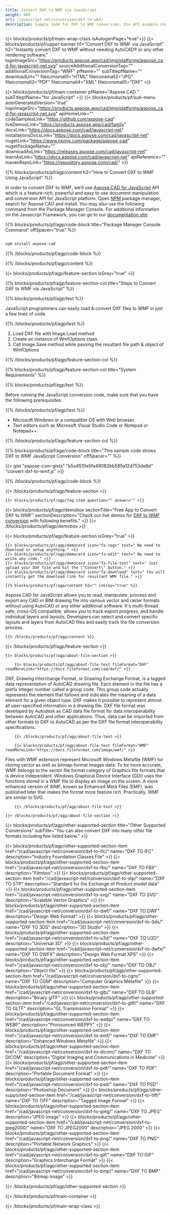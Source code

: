 ```yaml
---
title: Convert DXF to WMF via JavaScript
weight: 400
url: /javascript-net/conversion/dxf-to-wmf/ 
description: Sample code for DXF to WMF conversion. Use API example code for batch DXF files to WMF conversion.
---
```


{{< blocks/products/pf/main-wrap-class isAutogenPage="true">}}
{{< blocks/products/pf/upper-banner h1="Convert DXF to WMF via JavaScript" h2="Instantly convert DXF to WMF without needing AutoCAD® or any other rendering software." logoImageSrc="https://products.aspose.app/cad/img/platforms/aspose_cad-for-javascript-net.svg" sourceAdditionalConversionTag="" additionalConversionTag="WMF" pfName="" subTitlepfName="" downloadUrl="" fileiconsmall1="HTML" fileiconsmall2="JPG" fileiconsmall3="PDF" fileiconsmall4="XML" fileiconsmall5="DXF" >}}

{{< blocks/products/pf/main-container pfName="Aspose.CAD " subTitlepfName="for JavaScript" >}}
{{< blocks/products/pf/sub-menu autoGeneratedVersion="true" logoImageSrc="https://products.aspose.app/cad/img/platforms/aspose_cad-for-javascript-net.svg" apiHomeLink="" codeSamplesLink="https://github.com/aspose-cad" liveDemosLink="https://products.aspose.app/cad/family" docsLink="https://docs.aspose.com/cad/javascript-net" installationsDocsLink="https://docs.aspose.com/cad/javascript-net" nugetLink="https://www.npmjs.com/package/aspose-cad" nugetPackageName="" downloadAsLink="https://releases.aspose.com/cad/javascript-net" learnAsLink="https://docs.aspose.com/cad/javascript-net" apiReference="" mavenRepoLink="https://repository.aspose.com/cad/" >}}

{{% blocks/products/pf/agp/content h2="How to Convert DXF to WMF Using JavaScript" %}}

 In order to convert DXF to WMF, we’ll use [Aspose.CAD for JavaScript](https://products.aspose.com/cad/javascript-net) API which is a feature-rich, powerful and easy to use document manipulation and conversion API for JavaScript platform. Open [NPM](https://www.npmjs.com/package/aspose-cad) package manager, search for Aspose.CAD and install. You may also use the following command from the Package Manager Console. For additional information on the Javascript Framework, you can go to our [documentation site](https://docs.aspose.com/cad/javascript-net/showcases/).

{{% blocks/products/pf/agp/code-block title="Package Manager Console Command" offSpacer="true" %}}

```js

npm install aspose-cad

```

{{% /blocks/products/pf/agp/code-block %}}

{{% /blocks/products/pf/agp/content %}}

{{< blocks/products/pf/agp/feature-section isGrey="true" >}}

{{% blocks/products/pf/agp/feature-section-col title="Steps to Convert DXF to WMF via JavaScript" %}}

{{% blocks/products/pf/agp/text %}}

JavaScript programmers can easily load & convert DXF files to WMF in just a few lines of code.

{{% /blocks/products/pf/agp/text %}}

1.  Load DXF file with Image.Load method
1.  Create an instance of WmfOptions class
1.  Call Image.Save method while passing the resultant file path & object of WmfOptions

{{% /blocks/products/pf/agp/feature-section-col %}}

{{% blocks/products/pf/agp/feature-section-col title="System Requirements" %}}

{{% blocks/products/pf/agp/text %}}

 Before running the JavaScript conversion code, make sure that you have the following prerequisites.

{{% /blocks/products/pf/agp/text %}}

-  Microsoft Windows or a compatible OS with Web browser.
-  Text editors such as Microsoft Visual Studio Code or Notepad or Notepad++.

{{% /blocks/products/pf/agp/feature-section-col %}}

{{% blocks/products/pf/agp/code-block title="This sample code shows DXF to WMF JavaScript Conversion" offSpacer="" %}}

{{< gist "aspose-com-gists" "b5a4510e5fa49082bb585a12d753de8d" "convert-dxf-to-wmf.js" >}}

{{% /blocks/products/pf/agp/code-block %}}

{{< /blocks/products/pf/agp/feature-section >}}

    {{< blocks/products/pf/agp/faq-item question="" answer="" >}}

<!-- aboutfile Starts -->

{{< blocks/products/pf/agp/demobox sectionTitle="Free App to Convert DXF to WMF" sectionDescription="Check our live demos for [DXF to WMF conversion](https://products.aspose.app/cad/conversion/dxf-to-wmf) with following benefits." >}}
{{< /blocks/products/pf/agp/demobox >}}

{{< blocks/products/pf/agp/feature-section isGrey="true" >}}

    {{< blocks/products/pf/agp/democard icon="fa-cogs" text=" No need to download or setup anything." >}}
    {{< blocks/products/pf/agp/democard icon="fa-edit" text=" No need to write any code." >}}
    {{< blocks/products/pf/agp/democard icon="fa-file-text" text=" Just upload your DXF file and hit the \"Convert\" button." >}}
    {{< blocks/products/pf/agp/democard icon="fa-download" text=" You will instantly get the download link for resultant WMF file." >}}

    {{% blocks/products/pf/agp/content h2="" isGrey="true" %}}

Aspose.CAD for JavaScript allows you to read, manipulate, process and export any CAD or BIM drawing file into various vector and raster formats without using AutoCAD or any other additional software. It's multi-thread safe, cross-OS compatible, allows you to track export progress, and handle individual layers and layouts. Developers can select and convert specific layouts and layers from AutoCAD files and easily track the file conversion process.

    {{% /blocks/products/pf/agp/content %}}

{{< /blocks/products/pf/agp/feature-section >}}

    {{< blocks/products/pf/agp/about-file-section >}}

        {{< blocks/products/pf/agp/about-file-text fileFormat="DXF" readMoreLink="https://docs.fileformat.com/cad/dxf/" >}}
DXF, Drawing Interchange Format, or Drawing Exchange Format, is a tagged data representation of AutoCAD drawing file. Each element in the file has a prefix integer number called a group code. This group code actually represents the element that follows and indicates the meaning of a data element for a given object type. DXF makes it possible to represent almost all user-specified information in a drawing file. DXF file format was developed by Autodesk as CAD data file format for data interoperability between AutoCAD and other applications. Thus, data can be imported from other formats to DXF to AutoCAD as per the DXF file format interoperability specifications.

        {{< /blocks/products/pf/agp/about-file-text >}}

        {{< blocks/products/pf/agp/about-file-text fileFormat="WMF" readMoreLink="https://docs.fileformat.com/image/wmf/" >}}
Files with WMF extension represent Microsoft Windows Metafile (WMF) for storing vector as well as bitmap-format images data. To be more accurate, WMF belongs to the vector file format category of Graphics file formats that is device independent. Windows Graphical Device Interface (GDI) uses the functions stored in a WMF file to display an image on the screen. A more enhanced version of WMF, known as Enhanced Meta Files (EMF), was published later that makes the format more feature rich. Practically, WMF are similar to SVG.

        {{< /blocks/products/pf/agp/about-file-text >}}

    {{< /blocks/products/pf/agp/about-file-section >}}


<!-- aboutfile Ends -->

{{< blocks/products/pf/agp/other-supported-section title="Other Supported Conversions" subTitle="You can also convert DXF into many other file formats including few listed below." >}}

{{< blocks/products/pf/agp/other-supported-section-item href="/cad/javascript-net/conversion/dxf-to-ifc/" name="DXF TO IFC" description="Industry Foundation Classes File" >}}
{{< blocks/products/pf/agp/other-supported-section-item href="/cad/javascript-net/conversion/dxf-to-fbx/" name="DXF TO FBX" description="Filmbox" >}}
{{< blocks/products/pf/agp/other-supported-section-item href="/cad/javascript-net/conversion/dxf-to-stp/" name="DXF TO STP" description="Standard for the Exchange of Product model data" >}}
{{< blocks/products/pf/agp/other-supported-section-item href="/cad/javascript-net/conversion/dxf-to-svg/" name="DXF TO SVG" description="Scalable Vector Graphics" >}}
{{< blocks/products/pf/agp/other-supported-section-item href="/cad/javascript-net/conversion/dxf-to-dwf/" name="DXF TO DWF" description="Design Web Format" >}}
{{< blocks/products/pf/agp/other-supported-section-item href="/cad/javascript-net/conversion/dxf-to-3ds/" name="DXF TO 3DS" description="3D Studio" >}}
{{< blocks/products/pf/agp/other-supported-section-item href="/cad/javascript-net/conversion/dxf-to-u3d/" name="DXF TO U3D" description="Universal 3D" >}}
{{< blocks/products/pf/agp/other-supported-section-item href="/cad/javascript-net/conversion/dxf-to-dwfx/" name="DXF TO DWFX" description="Design Web Format XPS" >}}
{{< blocks/products/pf/agp/other-supported-section-item href="/cad/javascript-net/conversion/dxf-to-obj/" name="DXF TO OBJ" description="Object file" >}}
{{< blocks/products/pf/agp/other-supported-section-item href="/cad/javascript-net/conversion/dxf-to-cgm/" name="DXF TO CGM" description="Computer Graphics Metafile" >}}
{{< blocks/products/pf/agp/other-supported-section-item href="/cad/javascript-net/conversion/dxf-to-glb/" name="DXF TO GLB" description="Binary glTF" >}}
{{< blocks/products/pf/agp/other-supported-section-item href="/cad/javascript-net/conversion/dxf-to-gltf/" name="DXF TO GLTF" description="GL Transmission Format" >}}
{{< blocks/products/pf/agp/other-supported-section-item href="/cad/javascript-net/conversion/dxf-to-webp/" name="DXF TO WEBP" description="Pronounced WEPPY" >}}
{{< blocks/products/pf/agp/other-supported-section-item href="/cad/javascript-net/conversion/dxf-to-emf/" name="DXF TO EMF" description="Enhanced Windows Metafile" >}}
{{< blocks/products/pf/agp/other-supported-section-item href="/cad/javascript-net/conversion/dxf-to-dicom/" name="DXF TO DICOM" description="Digital Imaging and Communications in Medicine" >}}
{{< blocks/products/pf/agp/other-supported-section-item href="/cad/javascript-net/conversion/dxf-to-pdf/" name="DXF TO PDF" description="Portable Document Format" >}}
{{< blocks/products/pf/agp/other-supported-section-item href="/cad/javascript-net/conversion/dxf-to-psd/" name="DXF TO PSD" description="Photoshop Document" >}}
{{< blocks/products/pf/agp/other-supported-section-item href="/cad/javascript-net/conversion/dxf-to-tiff/" name="DXF TO TIFF" description="Tagged Image Format" >}}
{{< blocks/products/pf/agp/other-supported-section-item href="/cad/javascript-net/conversion/dxf-to-jpeg/" name="DXF TO JPEG" description="JPEG Image" >}}
{{< blocks/products/pf/agp/other-supported-section-item href="/cad/javascript-net/conversion/dxf-to-jpeg2000/" name="DXF TO JPEG2000" description="JPEG 2000" >}}
{{< blocks/products/pf/agp/other-supported-section-item href="/cad/javascript-net/conversion/dxf-to-png/" name="DXF TO PNG" description="Portable Network Graphics" >}}
{{< blocks/products/pf/agp/other-supported-section-item href="/cad/javascript-net/conversion/dxf-to-gif/" name="DXF TO GIF" description="Graphics Interchange Format" >}}
{{< blocks/products/pf/agp/other-supported-section-item href="/cad/javascript-net/conversion/dxf-to-bmp/" name="DXF TO BMP" description="Bitmap Image" >}}


{{< /blocks/products/pf/agp/other-supported-section >}}

{{< /blocks/products/pf/main-container >}}
    
{{< /blocks/products/pf/main-wrap-class >}}